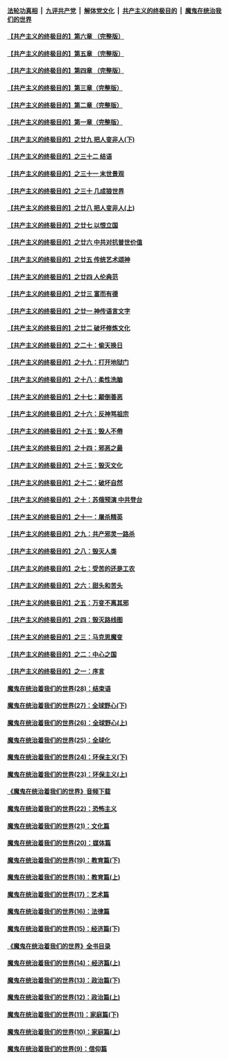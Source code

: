 ####  [法轮功真相](../../../../basic/blob/master/README.md?t=11210552) &nbsp;|&nbsp; [九评共产党](../../../../9ping.md/blob/master/README.md?t=11210552) &nbsp;|&nbsp; [解体党文化](../../../../jtdwh.md/blob/master/README.md?t=11210552)  &nbsp;|&nbsp; [共产主义的终极目的](../../../../gczydzjmd.md/blob/master/README.md?t=11210552) &nbsp;|&nbsp; [魔鬼在统治我们的世界](../../../../mgztzwmdsj.md/blob/master/README.md?t=11210552) 

#### [【共产主义的终极目的】第六章 （完整版）](../pages/nsc422/n11428913.md?t=11210552) 

#### [【共产主义的终极目的】第五章 （完整版）](../pages/nsc422/n11428912.md?t=11210552) 

#### [【共产主义的终极目的】第四章 （完整版）](../pages/nsc422/n11428907.md?t=11210552) 

#### [【共产主义的终极目的】第三章（完整版）](../pages/nsc422/n11428848.md?t=11210552) 

#### [【共产主义的终极目的】第二章（完整版）](../pages/nsc422/n11428831.md?t=11210552) 

#### [【共产主义的终极目的】第一章（完整版）](../pages/nsc422/n11417651.md?t=11210552) 

#### [【共产主义的终极目的】之廿九 把人变非人(下)](../pages/nsc422/n11344140.md?t=11210552) 

#### [【共产主义的终极目的】之三十二 结语](../pages/nsc422/n11360535.md?t=11210552) 

#### [【共产主义的终极目的】之三十一 末世景观](../pages/nsc422/n11351129.md?t=11210552) 

#### [【共产主义的终极目的】之三十 几成狼世界](../pages/nsc422/n11348280.md?t=11210552) 

#### [【共产主义的终极目的】之廿八 把人变非人(上)](../pages/nsc422/n11340492.md?t=11210552) 

#### [【共产主义的终极目的】之廿七 以恨立国](../pages/nsc422/n11336944.md?t=11210552) 

#### [【共产主义的终极目的】之廿六 中共对抗普世价值](../pages/nsc422/n11324785.md?t=11210552) 

#### [【共产主义的终极目的】之廿五 传统艺术颂神](../pages/nsc422/n11296396.md?t=11210552) 

#### [【共产主义的终极目的】之廿四 人伦典范](../pages/nsc422/n11296397.md?t=11210552) 

#### [【共产主义的终极目的】之廿三 富而有德](../pages/nsc422/n11283598.md?t=11210552) 

#### [【共产主义的终极目的】之廿一 神传语言文字](../pages/nsc422/n11263265.md?t=11210552) 

#### [【共产主义的终极目的】之廿二 破坏修炼文化](../pages/nsc422/n11245728.md?t=11210552) 

#### [【共产主义的终极目的】之二十：偷天换日](../pages/nsc422/n11238846.md?t=11210552) 

#### [【共产主义的终极目的】之十九：打开地狱门](../pages/nsc422/n11206376.md?t=11210552) 

#### [【共产主义的终极目的】之十八：柔性洗脑](../pages/nsc422/n11199994.md?t=11210552) 

#### [【共产主义的终极目的】之十七：颠倒善恶](../pages/nsc422/n11179782.md?t=11210552) 

#### [【共产主义的终极目的】之十六：反神骂祖宗](../pages/nsc422/n11166798.md?t=11210552) 

#### [【共产主义的终极目的】之十五：毁人不倦](../pages/nsc422/n11166792.md?t=11210552) 

#### [【共产主义的终极目的】之十四：邪恶之最](../pages/nsc422/n11150249.md?t=11210552) 

#### [【共产主义的终极目的】之十三：毁灭文化](../pages/nsc422/n11135227.md?t=11210552) 

#### [【共产主义的终极目的】之十二：破坏自然](../pages/nsc422/n11135214.md?t=11210552) 

#### [【共产主义的终极目的】之十：苏俄预演 中共登台](../pages/nsc422/n11118424.md?t=11210552) 

#### [【共产主义的终极目的】之十一：屠杀精英](../pages/nsc422/n11118442.md?t=11210552) 

#### [【共产主义的终极目的】之九：共产邪灵一路杀](../pages/nsc422/n11114139.md?t=11210552) 

#### [【共产主义的终极目的】之八：毁灭人类](../pages/nsc422/n11108503.md?t=11210552) 

#### [【共产主义的终极目的】之七：受苦的还是工农](../pages/nsc422/n11101809.md?t=11210552) 

#### [【共产主义的终极目的】之六：甜头和苦头](../pages/nsc422/n11096971.md?t=11210552) 

#### [【共产主义的终极目的】之五：万变不离其邪](../pages/nsc422/n11091285.md?t=11210552) 

#### [【共产主义的终极目的】之四：毁灭路线图](../pages/nsc422/n11086284.md?t=11210552) 

#### [【共产主义的终极目的】之三：马克思魔变](../pages/nsc422/n11061941.md?t=11210552) 

#### [【共产主义的终极目的】之二：中心之国](../pages/nsc422/n11047728.md?t=11210552) 

#### [【共产主义的终极目的】之一：序言](../pages/nsc422/n11086077.md?t=11210552) 

#### [魔鬼在统治着我们的世界(28)：结束语](../pages/nsc422/n10936246.md?t=11210552) 

#### [魔鬼在统治着我们的世界(27)：全球野心(下)](../pages/nsc422/n10928319.md?t=11210552) 

#### [魔鬼在统治着我们的世界(26)：全球野心(上)](../pages/nsc422/n10900318.md?t=11210552) 

#### [魔鬼在统治着我们的世界(25)：全球化](../pages/nsc422/n10788205.md?t=11210552) 

#### [魔鬼在统治着我们的世界(24)：环保主义(下)](../pages/nsc422/n10695307.md?t=11210552) 

#### [魔鬼在统治着我们的世界(23)：环保主义(上)](../pages/nsc422/n10688613.md?t=11210552) 

#### [《魔鬼在统治着我们的世界》音频下载](../pages/nsc422/n10635553.md?t=11210552) 

#### [魔鬼在统治着我们的世界(22)：恐怖主义](../pages/nsc422/n10614727.md?t=11210552) 

#### [魔鬼在统治着我们的世界(21)：文化篇](../pages/nsc422/n10597706.md?t=11210552) 

#### [魔鬼在统治着我们的世界(20)：媒体篇](../pages/nsc422/n10586579.md?t=11210552) 

#### [魔鬼在统治着我们的世界(19)：教育篇(下)](../pages/nsc422/n10564808.md?t=11210552) 

#### [魔鬼在统治着我们的世界(18)：教育篇(上)](../pages/nsc422/n10526970.md?t=11210552) 

#### [魔鬼在统治着我们的世界(17)：艺术篇](../pages/nsc422/n10499093.md?t=11210552) 

#### [魔鬼在统治着我们的世界(16)：法律篇](../pages/nsc422/n10485969.md?t=11210552) 

#### [魔鬼在统治着我们的世界(15)：经济篇(下)](../pages/nsc422/n10469975.md?t=11210552) 

#### [《魔鬼在统治着我们的世界》全书目录](../pages/nsc422/n10464261.md?t=11210552) 

#### [魔鬼在统治着我们的世界(14)：经济篇(上)](../pages/nsc422/n10457370.md?t=11210552) 

#### [魔鬼在统治着我们的世界(13)：政治篇(下)](../pages/nsc422/n10448270.md?t=11210552) 

#### [魔鬼在统治着我们的世界(12)：政治篇(上)](../pages/nsc422/n10444576.md?t=11210552) 

#### [魔鬼在统治着我们的世界(11)：家庭篇(下)](../pages/nsc422/n10440961.md?t=11210552) 

#### [魔鬼在统治着我们的世界(10)：家庭篇(上)](../pages/nsc422/n10435448.md?t=11210552) 

#### [魔鬼在统治着我们的世界(9)：信仰篇](../pages/nsc422/n10432159.md?t=11210552) 

